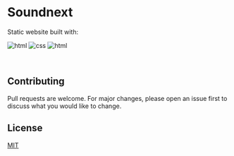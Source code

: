 # Soundnext

Static website built with:

<img src="https://img.shields.io/badge/-html-orange" alt="html"/>
<img src="https://img.shields.io/badge/-css-blue" alt="css"/>
<img src="https://img.shields.io/badge/-javascript-yellow" alt="html"/>

&nbsp;

## Contributing
Pull requests are welcome. For major changes, please open an issue first to discuss what you would like to change.

## License
[MIT](https://choosealicense.com/licenses/mit/)